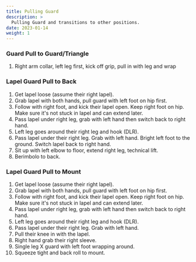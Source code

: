 ```yaml
---
title: Pulling Guard
description: >
  Pulling Guard and transitions to other positions.
date: 2023-01-14
weight: 1
---
```


### Guard Pull to Guard/Triangle

1. Right arm collar, left leg first, kick off grip, pull in with leg and wrap



### Lapel Guard Pull to Back

1. Get lapel loose (assume their right lapel).
2. Grab lapel with both hands, pull guard with left foot on hip first.
3. Follow with right foot, and kick their lapel open. Keep right foot on hip. Make sure it's not stuck in lapel and can extend later.
4. Pass lapel under right leg, grab with left hand then switch back to right hand.
5. Left leg goes around their right leg and hook (DLR).
6. Pass lapel under their right leg. Grab with left hand. Bright left foot to the ground. Switch lapel back to right hand.
7. Sit up with left elbow to floor, extend right leg, technical lift.
8. Berimbolo to back.

### Lapel Guard Pull to Mount

1. Get lapel loose (assume their right lapel).
2. Grab lapel with both hands, pull guard with left foot on hip first.
3. Follow with right foot, and kick their lapel open. Keep right foot on hip. Make sure it's not stuck in lapel and can extend later.
4. Pass lapel under right leg, grab with left hand then switch back to right hand.
5. Left leg goes around their right leg and hook (DLR).
6. Pass lapel under their right leg. Grab with left hand.
7. Pull their knee in with the lapel.
8. Right hand grab their right sleeve.
9. Single leg X guard with left foot wrapping around.
10. Squeeze tight and back roll to mount.

